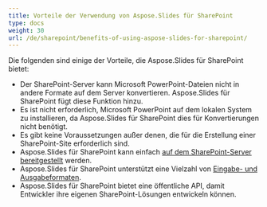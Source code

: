 ```yaml
---
title: Vorteile der Verwendung von Aspose.Slides für SharePoint
type: docs
weight: 30
url: /de/sharepoint/benefits-of-using-aspose-slides-for-sharepoint/
---
```


Die folgenden sind einige der Vorteile, die Aspose.Slides für SharePoint bietet:

- Der SharePoint-Server kann Microsoft PowerPoint-Dateien nicht in andere Formate auf dem Server konvertieren. Aspose.Slides für SharePoint fügt diese Funktion hinzu.
- Es ist nicht erforderlich, Microsoft PowerPoint auf dem lokalen System zu installieren, da Aspose.Slides für SharePoint dies für Konvertierungen nicht benötigt.
- Es gibt keine Voraussetzungen außer denen, die für die Erstellung einer SharePoint-Site erforderlich sind.
- Aspose.Slides für SharePoint kann einfach [auf dem SharePoint-Server bereitgestellt](/slides/de/sharepoint/installing-aspose-slides-for-sharepoint/) werden.
- Aspose.Slides für SharePoint unterstützt eine Vielzahl von [Eingabe- und Ausgabeformaten](/slides/de/sharepoint/multiple-format-support/).
- Aspose.Slides für SharePoint bietet eine öffentliche API, damit Entwickler ihre eigenen SharePoint-Lösungen entwickeln können.